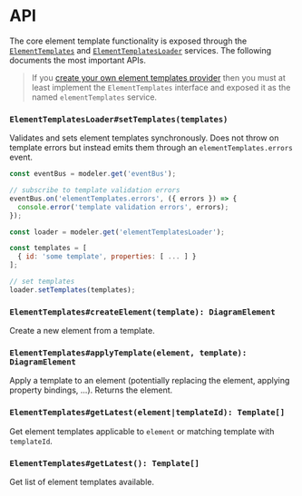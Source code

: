 # API

The core element template functionality is exposed through the [`ElementTemplates`](https://github.com/bpmn-io/bpmn-js-properties-panel/blob/master/src/provider/cloud-element-templates/ElementTemplates.js) and [`ElementTemplatesLoader`](https://github.com/bpmn-io/bpmn-js-properties-panel/blob/master/src/provider/cloud-element-templates/ElementTemplatesLoader.js) services. The following documents the most important APIs. 

> If you [create your own element templates provider](https://github.com/bpmn-io/element-templates/blob/main/docs/CREATE_ELEMENT_TEMPLATE_PROVIDER.md) then you must at least implement the `ElementTemplates` interface and exposed it as the named `elementTemplates` service.

### `ElementTemplatesLoader#setTemplates(templates)`

Validates and sets element templates synchronously. Does not throw on template errors but instead emits them through an `elementTemplates.errors` event.

```javascript
const eventBus = modeler.get('eventBus');

// subscribe to template validation errors
eventBus.on('elementTemplates.errors', ({ errors }) => {
  console.error('template validation errors', errors);
});

const loader = modeler.get('elementTemplatesLoader');

const templates = [
  { id: 'some template', properties: [ ... ] }
];

// set templates
loader.setTemplates(templates);
```

### `ElementTemplates#createElement(template): DiagramElement`

Create a new element from a template.

### `ElementTemplates#applyTemplate(element, template): DiagramElement`

Apply a template to an element (potentially replacing the element, applying property bindings, ...). Returns the element.

### `ElementTemplates#getLatest(element|templateId): Template[]`

Get element templates applicable to `element` or matching template with `templateId`.

### `ElementTemplates#getLatest(): Template[]`

Get list of element templates available.
